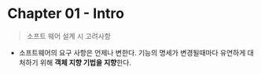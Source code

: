 # Chapter 01 - Intro

> 소프트 웨어 설계 시 고려사항

- 소프트웨어의 요구 사항은 언제나 변한다. 기능의 명세가 변경될때마다 유연하게 대처하기 위해 **객체 지향 기법을 지향**한다.
